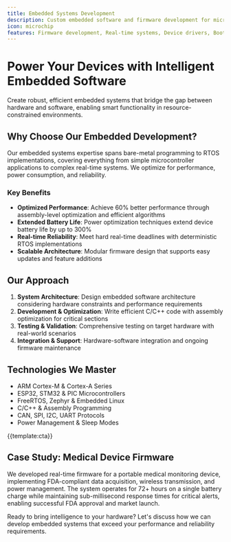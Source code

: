 ```yaml
---
title: Embedded Systems Development
description: Custom embedded software and firmware development for microcontrollers, real-time systems, and IoT devices with optimized performance and reliability
icon: microchip
features: Firmware development, Real-time systems, Device drivers, Bootloader development, Hardware abstraction layers, Power optimization
---
```


# Power Your Devices with Intelligent Embedded Software

Create robust, efficient embedded systems that bridge the gap between hardware and software, enabling smart functionality in resource-constrained environments.

## Why Choose Our Embedded Development?

Our embedded systems expertise spans bare-metal programming to RTOS implementations, covering everything from simple microcontroller applications to complex real-time systems. We optimize for performance, power consumption, and reliability.

### Key Benefits

- **Optimized Performance**: Achieve 60% better performance through assembly-level optimization and efficient algorithms
- **Extended Battery Life**: Power optimization techniques extend device battery life by up to 300%
- **Real-time Reliability**: Meet hard real-time deadlines with deterministic RTOS implementations
- **Scalable Architecture**: Modular firmware design that supports easy updates and feature additions

## Our Approach

1. **System Architecture**: Design embedded software architecture considering hardware constraints and performance requirements
2. **Development & Optimization**: Write efficient C/C++ code with assembly optimization for critical sections
3. **Testing & Validation**: Comprehensive testing on target hardware with real-world scenarios
4. **Integration & Support**: Hardware-software integration and ongoing firmware maintenance

## Technologies We Master

- ARM Cortex-M & Cortex-A Series
- ESP32, STM32 & PIC Microcontrollers
- FreeRTOS, Zephyr & Embedded Linux
- C/C++ & Assembly Programming
- CAN, SPI, I2C, UART Protocols
- Power Management & Sleep Modes

{{template:cta}}

## Case Study: Medical Device Firmware

We developed real-time firmware for a portable medical monitoring device, implementing FDA-compliant data acquisition, wireless transmission, and power management. The system operates for 72+ hours on a single battery charge while maintaining sub-millisecond response times for critical alerts, enabling successful FDA approval and market launch.

Ready to bring intelligence to your hardware? Let's discuss how we can develop embedded systems that exceed your performance and reliability requirements.
